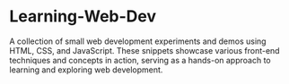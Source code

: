 # Learning-Web-Dev
A collection of small web development experiments and demos using HTML, CSS, and JavaScript. These snippets showcase various front-end techniques and concepts in action, serving as a hands-on approach to learning and exploring web development.
